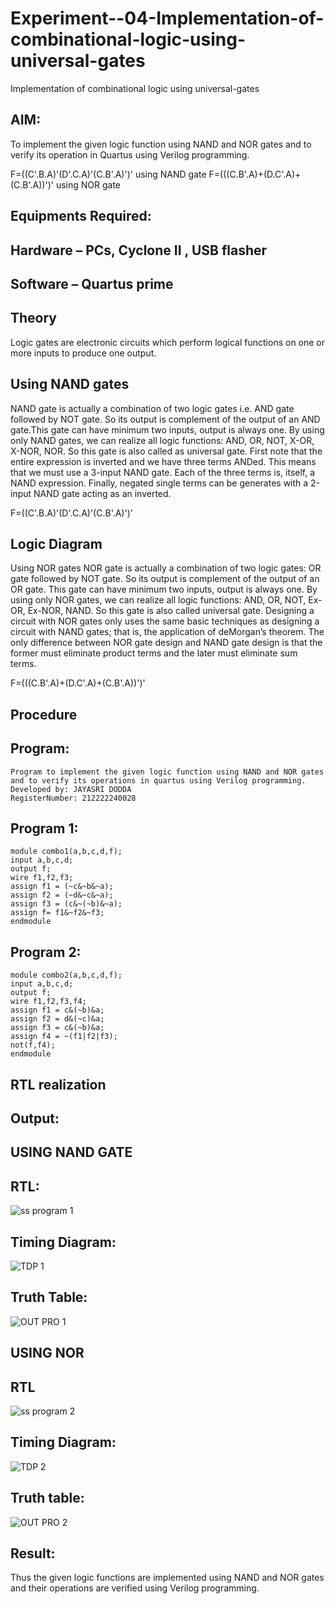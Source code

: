 # Experiment--04-Implementation-of-combinational-logic-using-universal-gates
Implementation of combinational logic using universal-gates
 
## AIM:
To implement the given logic function using NAND and NOR gates and to verify its operation in Quartus using Verilog programming.

F=((C'.B.A)'(D'.C.A)'(C.B'.A)')' using NAND gate
F=(((C.B'.A)+(D.C'.A)+(C.B'.A))')' using NOR gate
## Equipments Required:
## Hardware – PCs, Cyclone II , USB flasher
## Software – Quartus prime


## Theory
Logic gates are electronic circuits which perform logical functions on one or more inputs to produce one output. 

## Using NAND gates
NAND gate is actually a combination of two logic gates i.e. AND gate followed by NOT gate. So its output is complement of the output of an AND gate.This gate can have minimum two inputs, output is always one. By using only NAND gates, we can realize all logic functions: AND, OR, NOT, X-OR, X-NOR, NOR. So this gate is also called as universal gate. First note that the entire expression is inverted and we have three terms ANDed. This means that we must use a 3-input NAND gate. Each of the three terms is, itself, a NAND expression. Finally, negated single terms can be generates with a 2-input NAND gate acting as an inverted.

F=((C'.B.A)'(D'.C.A)'(C.B'.A)')'

## Logic Diagram

Using NOR gates
NOR gate is actually a combination of two logic gates: OR gate followed by NOT gate. So its output is complement of the output of an OR gate. This gate can have minimum two inputs, output is always one. By using only NOR gates, we can realize all logic functions: AND, OR, NOT, Ex-OR, Ex-NOR, NAND. So this gate is also called universal gate. Designing a circuit with NOR gates only uses the same basic techniques as designing a circuit with NAND gates; that is, the application of deMorgan’s theorem. The only difference between NOR gate design and NAND gate design is that the former must eliminate product terms and the later must eliminate sum terms.

F=(((C.B'.A)+(D.C'.A)+(C.B'.A))')'

## Procedure
## Program:
```
Program to implement the given logic function using NAND and NOR gates and to verify its operations in quartus using Verilog programming.
Developed by: JAYASRI DODDA 
RegisterNumber: 212222240028
```

## Program 1:
```
module combo1(a,b,c,d,f);
input a,b,c,d;
output f;
wire f1,f2,f3;
assign f1 = (~c&~b&~a);
assign f2 = (~d&~c&~a);
assign f3 = (c&~(~b)&~a);
assign f= f1&~f2&~f3;
endmodule
```
## Program 2:
```
module combo2(a,b,c,d,f);
input a,b,c,d;
output f;
wire f1,f2,f3,f4;
assign f1 = c&(~b)&a;
assign f2 = d&(~c)&a;
assign f3 = c&(~b)&a;
assign f4 = ~(f1|f2|f3);
not(f,f4);
endmodule
```

## RTL realization

## Output:

## USING NAND GATE

## RTL:
![ss program 1](https://user-images.githubusercontent.com/123259278/229273867-a6a7fe56-e46f-4bf2-8c3b-708fa530cafd.png)
## Timing Diagram:
![TDP 1](https://user-images.githubusercontent.com/123259278/229274238-24e7a41d-3320-429c-b643-23221401db2b.png)
## Truth Table:
![OUT PRO 1](https://user-images.githubusercontent.com/123259278/229274262-ab059a08-5054-4d1e-b49f-170b4253feea.png)

## USING NOR

## RTL
![ss  program 2](https://user-images.githubusercontent.com/123259278/229273887-2c6ca85d-7b4c-4d2f-a987-f2721ef7e3d2.png)
## Timing Diagram:
![TDP 2](https://user-images.githubusercontent.com/123259278/229274432-3ff97410-29d5-4d62-9200-dd84935ae1e4.png)
## Truth table:
![OUT PRO 2](https://user-images.githubusercontent.com/123259278/229274462-a468a3eb-04e6-4182-b640-d927b9650938.png)

## Result:
Thus the given logic functions are implemented using NAND and NOR gates and their operations are verified using Verilog programming.
